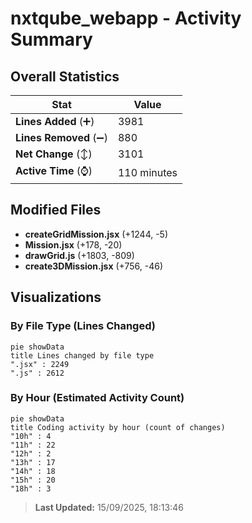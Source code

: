 # nxtqube_webapp - Activity Summary 

## Overall Statistics

| Stat                   | Value                                                             |
| ---------------------- | ----------------------------------------------------------------- |
| **Lines Added** (➕)   | 3981                                          |
| **Lines Removed** (➖) | 880                                        |
| **Net Change** (↕)    | 3101                |
| **Active Time** (⌚)   | 110 minutes |


## Modified Files
- **createGridMission.jsx** (+1244, -5)
- **Mission.jsx** (+178, -20)
- **drawGrid.js** (+1803, -809)
- **create3DMission.jsx** (+756, -46)

## Visualizations

### By File Type (Lines Changed)

```mermaid
pie showData
title Lines changed by file type
".jsx" : 2249
".js" : 2612
```

### By Hour (Estimated Activity Count)

```mermaid
pie showData
title Coding activity by hour (count of changes)
"10h" : 4
"11h" : 22
"12h" : 2
"13h" : 17
"14h" : 18
"15h" : 20
"18h" : 3
```


> **Last Updated:** 15/09/2025, 18:13:46